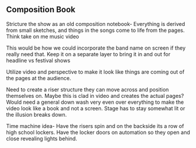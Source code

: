 ## Composition Book
Stricture the show as an old composition notebook- Everything is derived from small sketches, and things in the songs come to life from the pages. Think take on me music video

This would be how we could incorporate the band name on screen if they really need that. Keep it on a separate layer to bring it in and out for headline vs festival shows

Utilize video and perspective to make it look like things are coming out of the pages at the audience. 

Need to create a riser structure they can move across and position themselves on. Maybe this is clad in video and creates the actual pages?
Would need a general down wash very even over everything to make the video look like a book and not a screen. Stage has to stay somewhat lit or the illusion breaks down. 


Time machine idea- Have the risers spin and on the backside its a row of high school lockers. Have the locker doors on automation so they open and close revealing lights behind. 